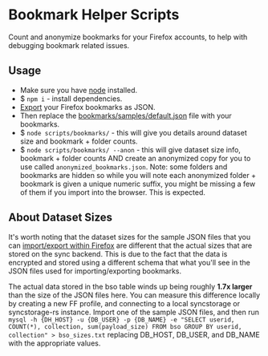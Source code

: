 # Bookmark Helper Scripts

Count and anonymize bookmarks for your Firefox accounts, to help with debugging bookmark related issues.

## Usage

- Make sure you have [node](https://nodejs.org/en/) installed.
- $ `npm i` - install dependencies.
- [Export](https://support.mozilla.org/en-US/kb/restore-bookmarks-from-backup-or-move-them) your Firefox bookmarks as JSON.
- Then replace the [bookmarks/samples/default.json](https://github.com/mozilla-services/services-engineering/blob/task/add-bookmark-debugging-script/scripts/bookmarks/samples/default.json) file with your bookmarks.
- \$ `node scripts/bookmarks/` - this will give you details around dataset size and bookmark + folder counts.
- \$ `node scripts/bookmarks/ --anon` - this will give dataset size info, bookmark + folder counts AND create an anonymized copy for you to use called `anonymized_bookmarks.json`. Note: some folders and bookmarks are hidden so while you will note each anonymized folder + bookmark is given a unique numeric suffix, you might be missing a few of them if you import into the browser. This is expected.

## About Dataset Sizes

It's worth noting that the dataset sizes for the sample JSON files that you can [import/export within Firefox](https://support.mozilla.org/en-US/kb/restore-bookmarks-from-backup-or-move-them) are different that the actual sizes that are stored on the sync backend. This is due to the fact that the data is encrypted and stored using a different schema that what you'll see in the JSON files used for importing/exporting bookmarks.

The actual data stored in the bso table winds up being roughly **1.7x larger** than the size of the JSON files here. You can measure this difference locally by creating a new FF profile, and connecting to a local syncstorage or syncstorage-rs instance. Import one of the sample JSON files, and then run `mysql -h {DH_HOST} -u {DB_USER} -p {DB_NAME} -e "SELECT userid, COUNT(*), collection, sum(payload_size) FROM bso GROUP BY userid, collection" > bso_sizes.txt` replacing DB_HOST, DB_USER, and DB_NAME with the appropriate values.


